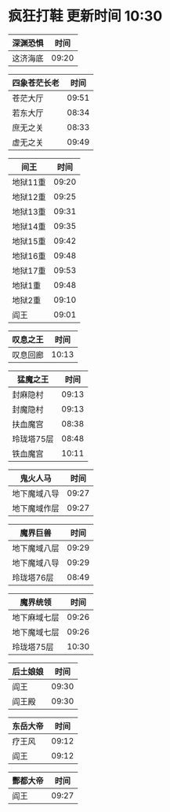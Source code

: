# 疯狂打鞋 更新时间 10:30

| 深渊恐惧   | 时间    |
|--------|-------|
| 这济海底 | 09:20 |

| 四象苍茫长老   | 时间    |
|--------|-------|
| 苍茫大厅 | 09:51 |
| 若东大厅 | 08:34 |
| 庶无之关 | 08:33 |
| 虚无之关 | 09:49 |

| 间王   | 时间    |
|--------|-------|
| 地狱11重 | 09:20 |
| 地狱12重 | 09:25 |
| 地狱13重 | 09:31 |
| 地狱14重 | 09:35 |
| 地狱15重 | 09:42 |
| 地狱16重 | 09:48 |
| 地狱17重 | 09:53 |
| 地狱1重 | 09:48 |
| 地狱2重 | 09:10 |
| 阎王 | 09:01 |

| 叹息之王   | 时间    |
|--------|-------|
| 叹息回廊 | 10:13 |

| 猛魔之王   | 时间    |
|--------|-------|
| 封麻隐村 | 09:13 |
| 封魔隐村 | 09:13 |
| 扶血魔宫 | 08:38 |
| 玲珑塔75层 | 08:48 |
| 铁血魔宫 | 10:11 |

| 鬼火人马   | 时间    |
|--------|-------|
| 地下魔域八导 | 09:27 |
| 地下魔域作层 | 09:27 |

| 魔界巨兽   | 时间    |
|--------|-------|
| 地下魔域八层 | 09:29 |
| 地下魔域八导 | 09:29 |
| 玲珑塔76层 | 08:49 |

| 魔界统领   | 时间    |
|--------|-------|
| 地下麻域七层 | 09:26 |
| 地下魔域七层 | 09:26 |
| 玲珑塔75层 | 10:30 |

| 后土娘娘   | 时间    |
|--------|-------|
| 阎王 | 09:30 |
| 阎王殿 | 09:30 |

| 东岳大帝   | 时间    |
|--------|-------|
| 疗王风 | 09:12 |
| 阎王 | 09:12 |

| 酆都大帝   | 时间    |
|--------|-------|
| 阎王 | 09:27 |